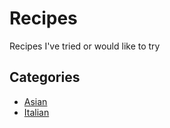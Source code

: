 # Recipes
Recipes I've tried or would like to try

## Categories

- [Asian](asian/)
- [Italian](italian/)
